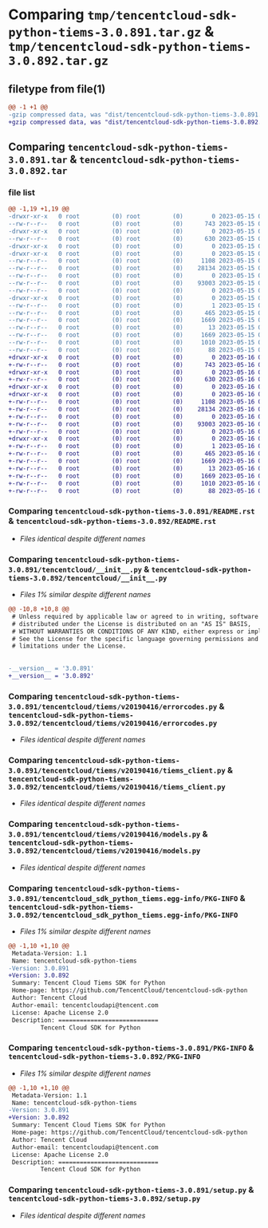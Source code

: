 # Comparing `tmp/tencentcloud-sdk-python-tiems-3.0.891.tar.gz` & `tmp/tencentcloud-sdk-python-tiems-3.0.892.tar.gz`

## filetype from file(1)

```diff
@@ -1 +1 @@
-gzip compressed data, was "dist/tencentcloud-sdk-python-tiems-3.0.891.tar", last modified: Mon May 15 04:42:21 2023, max compression
+gzip compressed data, was "dist/tencentcloud-sdk-python-tiems-3.0.892.tar", last modified: Tue May 16 00:48:13 2023, max compression
```

## Comparing `tencentcloud-sdk-python-tiems-3.0.891.tar` & `tencentcloud-sdk-python-tiems-3.0.892.tar`

### file list

```diff
@@ -1,19 +1,19 @@
-drwxr-xr-x   0 root         (0) root         (0)        0 2023-05-15 04:42:21.000000 tencentcloud-sdk-python-tiems-3.0.891/
--rw-r--r--   0 root         (0) root         (0)      743 2023-05-15 04:42:21.000000 tencentcloud-sdk-python-tiems-3.0.891/README.rst
-drwxr-xr-x   0 root         (0) root         (0)        0 2023-05-15 04:42:21.000000 tencentcloud-sdk-python-tiems-3.0.891/tencentcloud/
--rw-r--r--   0 root         (0) root         (0)      630 2023-05-15 04:42:21.000000 tencentcloud-sdk-python-tiems-3.0.891/tencentcloud/__init__.py
-drwxr-xr-x   0 root         (0) root         (0)        0 2023-05-15 04:42:21.000000 tencentcloud-sdk-python-tiems-3.0.891/tencentcloud/tiems/
-drwxr-xr-x   0 root         (0) root         (0)        0 2023-05-15 04:42:21.000000 tencentcloud-sdk-python-tiems-3.0.891/tencentcloud/tiems/v20190416/
--rw-r--r--   0 root         (0) root         (0)     1108 2023-05-15 04:42:21.000000 tencentcloud-sdk-python-tiems-3.0.891/tencentcloud/tiems/v20190416/errorcodes.py
--rw-r--r--   0 root         (0) root         (0)    28134 2023-05-15 04:42:21.000000 tencentcloud-sdk-python-tiems-3.0.891/tencentcloud/tiems/v20190416/tiems_client.py
--rw-r--r--   0 root         (0) root         (0)        0 2023-05-15 04:42:21.000000 tencentcloud-sdk-python-tiems-3.0.891/tencentcloud/tiems/v20190416/__init__.py
--rw-r--r--   0 root         (0) root         (0)    93003 2023-05-15 04:42:21.000000 tencentcloud-sdk-python-tiems-3.0.891/tencentcloud/tiems/v20190416/models.py
--rw-r--r--   0 root         (0) root         (0)        0 2023-05-15 04:42:21.000000 tencentcloud-sdk-python-tiems-3.0.891/tencentcloud/tiems/__init__.py
-drwxr-xr-x   0 root         (0) root         (0)        0 2023-05-15 04:42:21.000000 tencentcloud-sdk-python-tiems-3.0.891/tencentcloud_sdk_python_tiems.egg-info/
--rw-r--r--   0 root         (0) root         (0)        1 2023-05-15 04:42:21.000000 tencentcloud-sdk-python-tiems-3.0.891/tencentcloud_sdk_python_tiems.egg-info/dependency_links.txt
--rw-r--r--   0 root         (0) root         (0)      465 2023-05-15 04:42:21.000000 tencentcloud-sdk-python-tiems-3.0.891/tencentcloud_sdk_python_tiems.egg-info/SOURCES.txt
--rw-r--r--   0 root         (0) root         (0)     1669 2023-05-15 04:42:21.000000 tencentcloud-sdk-python-tiems-3.0.891/tencentcloud_sdk_python_tiems.egg-info/PKG-INFO
--rw-r--r--   0 root         (0) root         (0)       13 2023-05-15 04:42:21.000000 tencentcloud-sdk-python-tiems-3.0.891/tencentcloud_sdk_python_tiems.egg-info/top_level.txt
--rw-r--r--   0 root         (0) root         (0)     1669 2023-05-15 04:42:21.000000 tencentcloud-sdk-python-tiems-3.0.891/PKG-INFO
--rw-r--r--   0 root         (0) root         (0)     1010 2023-05-15 04:42:21.000000 tencentcloud-sdk-python-tiems-3.0.891/setup.py
--rw-r--r--   0 root         (0) root         (0)       88 2023-05-15 04:42:21.000000 tencentcloud-sdk-python-tiems-3.0.891/setup.cfg
+drwxr-xr-x   0 root         (0) root         (0)        0 2023-05-16 00:48:13.000000 tencentcloud-sdk-python-tiems-3.0.892/
+-rw-r--r--   0 root         (0) root         (0)      743 2023-05-16 00:48:13.000000 tencentcloud-sdk-python-tiems-3.0.892/README.rst
+drwxr-xr-x   0 root         (0) root         (0)        0 2023-05-16 00:48:13.000000 tencentcloud-sdk-python-tiems-3.0.892/tencentcloud/
+-rw-r--r--   0 root         (0) root         (0)      630 2023-05-16 00:48:13.000000 tencentcloud-sdk-python-tiems-3.0.892/tencentcloud/__init__.py
+drwxr-xr-x   0 root         (0) root         (0)        0 2023-05-16 00:48:13.000000 tencentcloud-sdk-python-tiems-3.0.892/tencentcloud/tiems/
+drwxr-xr-x   0 root         (0) root         (0)        0 2023-05-16 00:48:13.000000 tencentcloud-sdk-python-tiems-3.0.892/tencentcloud/tiems/v20190416/
+-rw-r--r--   0 root         (0) root         (0)     1108 2023-05-16 00:48:13.000000 tencentcloud-sdk-python-tiems-3.0.892/tencentcloud/tiems/v20190416/errorcodes.py
+-rw-r--r--   0 root         (0) root         (0)    28134 2023-05-16 00:48:13.000000 tencentcloud-sdk-python-tiems-3.0.892/tencentcloud/tiems/v20190416/tiems_client.py
+-rw-r--r--   0 root         (0) root         (0)        0 2023-05-16 00:48:13.000000 tencentcloud-sdk-python-tiems-3.0.892/tencentcloud/tiems/v20190416/__init__.py
+-rw-r--r--   0 root         (0) root         (0)    93003 2023-05-16 00:48:13.000000 tencentcloud-sdk-python-tiems-3.0.892/tencentcloud/tiems/v20190416/models.py
+-rw-r--r--   0 root         (0) root         (0)        0 2023-05-16 00:48:13.000000 tencentcloud-sdk-python-tiems-3.0.892/tencentcloud/tiems/__init__.py
+drwxr-xr-x   0 root         (0) root         (0)        0 2023-05-16 00:48:13.000000 tencentcloud-sdk-python-tiems-3.0.892/tencentcloud_sdk_python_tiems.egg-info/
+-rw-r--r--   0 root         (0) root         (0)        1 2023-05-16 00:48:13.000000 tencentcloud-sdk-python-tiems-3.0.892/tencentcloud_sdk_python_tiems.egg-info/dependency_links.txt
+-rw-r--r--   0 root         (0) root         (0)      465 2023-05-16 00:48:13.000000 tencentcloud-sdk-python-tiems-3.0.892/tencentcloud_sdk_python_tiems.egg-info/SOURCES.txt
+-rw-r--r--   0 root         (0) root         (0)     1669 2023-05-16 00:48:13.000000 tencentcloud-sdk-python-tiems-3.0.892/tencentcloud_sdk_python_tiems.egg-info/PKG-INFO
+-rw-r--r--   0 root         (0) root         (0)       13 2023-05-16 00:48:13.000000 tencentcloud-sdk-python-tiems-3.0.892/tencentcloud_sdk_python_tiems.egg-info/top_level.txt
+-rw-r--r--   0 root         (0) root         (0)     1669 2023-05-16 00:48:13.000000 tencentcloud-sdk-python-tiems-3.0.892/PKG-INFO
+-rw-r--r--   0 root         (0) root         (0)     1010 2023-05-16 00:48:13.000000 tencentcloud-sdk-python-tiems-3.0.892/setup.py
+-rw-r--r--   0 root         (0) root         (0)       88 2023-05-16 00:48:13.000000 tencentcloud-sdk-python-tiems-3.0.892/setup.cfg
```

### Comparing `tencentcloud-sdk-python-tiems-3.0.891/README.rst` & `tencentcloud-sdk-python-tiems-3.0.892/README.rst`

 * *Files identical despite different names*

### Comparing `tencentcloud-sdk-python-tiems-3.0.891/tencentcloud/__init__.py` & `tencentcloud-sdk-python-tiems-3.0.892/tencentcloud/__init__.py`

 * *Files 1% similar despite different names*

```diff
@@ -10,8 +10,8 @@
 # Unless required by applicable law or agreed to in writing, software
 # distributed under the License is distributed on an "AS IS" BASIS,
 # WITHOUT WARRANTIES OR CONDITIONS OF ANY KIND, either express or implied.
 # See the License for the specific language governing permissions and
 # limitations under the License.
 
 
-__version__ = '3.0.891'
+__version__ = '3.0.892'
```

### Comparing `tencentcloud-sdk-python-tiems-3.0.891/tencentcloud/tiems/v20190416/errorcodes.py` & `tencentcloud-sdk-python-tiems-3.0.892/tencentcloud/tiems/v20190416/errorcodes.py`

 * *Files identical despite different names*

### Comparing `tencentcloud-sdk-python-tiems-3.0.891/tencentcloud/tiems/v20190416/tiems_client.py` & `tencentcloud-sdk-python-tiems-3.0.892/tencentcloud/tiems/v20190416/tiems_client.py`

 * *Files identical despite different names*

### Comparing `tencentcloud-sdk-python-tiems-3.0.891/tencentcloud/tiems/v20190416/models.py` & `tencentcloud-sdk-python-tiems-3.0.892/tencentcloud/tiems/v20190416/models.py`

 * *Files identical despite different names*

### Comparing `tencentcloud-sdk-python-tiems-3.0.891/tencentcloud_sdk_python_tiems.egg-info/PKG-INFO` & `tencentcloud-sdk-python-tiems-3.0.892/tencentcloud_sdk_python_tiems.egg-info/PKG-INFO`

 * *Files 1% similar despite different names*

```diff
@@ -1,10 +1,10 @@
 Metadata-Version: 1.1
 Name: tencentcloud-sdk-python-tiems
-Version: 3.0.891
+Version: 3.0.892
 Summary: Tencent Cloud Tiems SDK for Python
 Home-page: https://github.com/TencentCloud/tencentcloud-sdk-python
 Author: Tencent Cloud
 Author-email: tencentcloudapi@tencent.com
 License: Apache License 2.0
 Description: ============================
         Tencent Cloud SDK for Python
```

### Comparing `tencentcloud-sdk-python-tiems-3.0.891/PKG-INFO` & `tencentcloud-sdk-python-tiems-3.0.892/PKG-INFO`

 * *Files 1% similar despite different names*

```diff
@@ -1,10 +1,10 @@
 Metadata-Version: 1.1
 Name: tencentcloud-sdk-python-tiems
-Version: 3.0.891
+Version: 3.0.892
 Summary: Tencent Cloud Tiems SDK for Python
 Home-page: https://github.com/TencentCloud/tencentcloud-sdk-python
 Author: Tencent Cloud
 Author-email: tencentcloudapi@tencent.com
 License: Apache License 2.0
 Description: ============================
         Tencent Cloud SDK for Python
```

### Comparing `tencentcloud-sdk-python-tiems-3.0.891/setup.py` & `tencentcloud-sdk-python-tiems-3.0.892/setup.py`

 * *Files identical despite different names*

